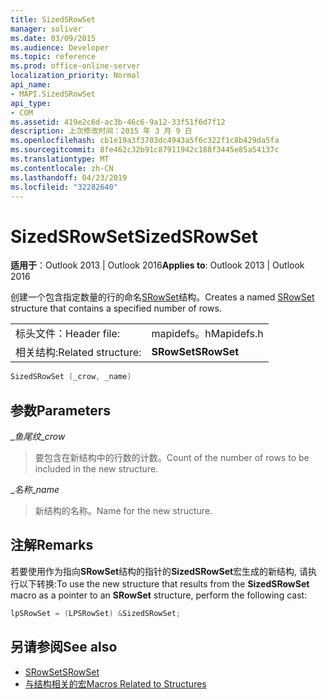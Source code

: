 ```yaml
---
title: SizedSRowSet
manager: soliver
ms.date: 03/09/2015
ms.audience: Developer
ms.topic: reference
ms.prod: office-online-server
localization_priority: Normal
api_name:
- MAPI.SizedSRowSet
api_type:
- COM
ms.assetid: 419e2c6d-ac3b-46c6-9a12-33f51f6d7f12
description: 上次修改时间：2015 年 3 月 9 日
ms.openlocfilehash: cb1e19a3f3703dc4943a5f6c322f1c8b429da5fa
ms.sourcegitcommit: 8fe462c32b91c87911942c188f3445e85a54137c
ms.translationtype: MT
ms.contentlocale: zh-CN
ms.lasthandoff: 04/23/2019
ms.locfileid: "32282640"
---
```

# <a name="sizedsrowset"></a><span data-ttu-id="9c6f5-103">SizedSRowSet</span><span class="sxs-lookup"><span data-stu-id="9c6f5-103">SizedSRowSet</span></span>

<span data-ttu-id="9c6f5-104">**适用于**：Outlook 2013 | Outlook 2016</span><span class="sxs-lookup"><span data-stu-id="9c6f5-104">**Applies to**: Outlook 2013 | Outlook 2016</span></span> 
  
<span data-ttu-id="9c6f5-105">创建一个包含指定数量的行的命名[SRowSet](srowset.md)结构。</span><span class="sxs-lookup"><span data-stu-id="9c6f5-105">Creates a named [SRowSet](srowset.md) structure that contains a specified number of rows.</span></span> 
  
|||
|:-----|:-----|
|<span data-ttu-id="9c6f5-106">标头文件：</span><span class="sxs-lookup"><span data-stu-id="9c6f5-106">Header file:</span></span>  <br/> |<span data-ttu-id="9c6f5-107">mapidefs。h</span><span class="sxs-lookup"><span data-stu-id="9c6f5-107">Mapidefs.h</span></span>  <br/> |
|<span data-ttu-id="9c6f5-108">相关结构:</span><span class="sxs-lookup"><span data-stu-id="9c6f5-108">Related structure:</span></span>  <br/> |<span data-ttu-id="9c6f5-109">**SRowSet**</span><span class="sxs-lookup"><span data-stu-id="9c6f5-109">**SRowSet**</span></span> <br/> |
   
```cpp
SizedSRowSet (_crow, _name)
```

## <a name="parameters"></a><span data-ttu-id="9c6f5-110">参数</span><span class="sxs-lookup"><span data-stu-id="9c6f5-110">Parameters</span></span>

<span data-ttu-id="9c6f5-111">__鱼尾纹_</span><span class="sxs-lookup"><span data-stu-id="9c6f5-111">__crow_</span></span>
  
> <span data-ttu-id="9c6f5-112">要包含在新结构中的行数的计数。</span><span class="sxs-lookup"><span data-stu-id="9c6f5-112">Count of the number of rows to be included in the new structure.</span></span>
    
<span data-ttu-id="9c6f5-113">__名称_</span><span class="sxs-lookup"><span data-stu-id="9c6f5-113">__name_</span></span>
  
> <span data-ttu-id="9c6f5-114">新结构的名称。</span><span class="sxs-lookup"><span data-stu-id="9c6f5-114">Name for the new structure.</span></span>
    
## <a name="remarks"></a><span data-ttu-id="9c6f5-115">注解</span><span class="sxs-lookup"><span data-stu-id="9c6f5-115">Remarks</span></span>

<span data-ttu-id="9c6f5-116">若要使用作为指向**SRowSet**结构的指针的**SizedSRowSet**宏生成的新结构, 请执行以下转换:</span><span class="sxs-lookup"><span data-stu-id="9c6f5-116">To use the new structure that results from the **SizedSRowSet** macro as a pointer to an **SRowSet** structure, perform the following cast:</span></span> 
  
```cpp
lpSRowSet = (LPSRowSet) &SizedSRowSet;

```

## <a name="see-also"></a><span data-ttu-id="9c6f5-117">另请参阅</span><span class="sxs-lookup"><span data-stu-id="9c6f5-117">See also</span></span>

- [<span data-ttu-id="9c6f5-118">SRowSet</span><span class="sxs-lookup"><span data-stu-id="9c6f5-118">SRowSet</span></span>](srowset.md)
- [<span data-ttu-id="9c6f5-119">与结构相关的宏</span><span class="sxs-lookup"><span data-stu-id="9c6f5-119">Macros Related to Structures</span></span>](macros-related-to-structures.md)

